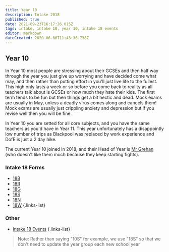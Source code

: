 ```yaml
---
title: Year 10
description: Intake 2018
published: true
date: 2021-09-23T16:17:26.015Z
tags: intake, intake 18, year 10, intake 18 events
editor: markdown
dateCreated: 2020-06-06T11:43:36.738Z
---
```


## Year 10
In Year 10 most people are stressing about their GCSEs and then half way through the year you just give up worrying and have decided come what may, and then rather than putting effort in you'll just live life to the fullest. This high only lasts a week or so before you come back to reality as all teachers talk about is GCSEs or how much they hate their kids.
The first term tends to be fun but then things get a bit hectic and dead. Mock exams are usually in May, unless a deadly virus comes along and cancels them! Mock exams are usually just crippling anxiety and depression but if you revise well then you will be fine. 

In Year 10 you are setted for all core subjects, and you have the same teachers as you'd have in Year 11. This year unfortunately has a disappointly low number of trips as Blackpool was replaced by work experience and DofE is just a 2 day hike.

The current Year 10 joined in 2018, and their Head of Year is [Mr Grehan](/teachers/mr-grehan) (who doesn't like them much because they keep starting fights).

### Intake 18 Forms
- [18B](/students/intake18/b)
- [18R](/students/intake18/r)
- [18G](/students/intake18/g)
- [18S](/students/intake18/s)
- [18N](/students/intake18/n)
- [18W](/students/intake18/w)
{.links-list}

### Other
- [Intake 18 Events](/students/intake18/events)
{.links-list}

> Note:  Rather than saying "10S" for example, we use "18S" so that we don't need to update the year group each new school year
